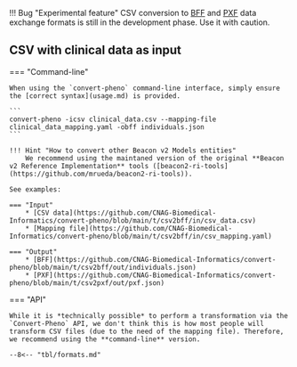 !!! Bug "Experimental feature"
    CSV conversion to [BFF](bff.md) and [PXF](pxf.md) data exchange formats is still in the development phase. Use it with caution.

## CSV with clinical data as input


=== "Command-line"

    When using the `convert-pheno` command-line interface, simply ensure the [correct syntax](usage.md) is provided.
    
    ```
    convert-pheno -icsv clinical_data.csv --mapping-file clinical_data_mapping.yaml -obff individuals.json
    ```
    
    !!! Hint "How to convert other Beacon v2 Models entities"
        We recommend using the maintaned version of the original **Beacon v2 Reference Implementation** tools ([beacon2-ri-tools](https://github.com/mrueda/beacon2-ri-tools)).
    
    See examples:
    
    === "Input"
        * [CSV data](https://github.com/CNAG-Biomedical-Informatics/convert-pheno/blob/main/t/csv2bff/in/csv_data.csv)
        * [Mapping file](https://github.com/CNAG-Biomedical-Informatics/convert-pheno/blob/main/t/csv2bff/in/csv_mapping.yaml)
    
    === "Output"
        * [BFF](https://github.com/CNAG-Biomedical-Informatics/convert-pheno/blob/main/t/csv2bff/out/individuals.json)
        * [PXF](https://github.com/CNAG-Biomedical-Informatics/convert-pheno/blob/main/t/csv2pxf/out/pxf.json)
    
=== "API"

    While it is *technically possible* to perform a transformation via the `Convert-Pheno` API, we don't think this is how most people will transform CSV files (due to the need of the mapping file). Therefore, we recommend using the **command-line** version.

    --8<-- "tbl/formats.md"
